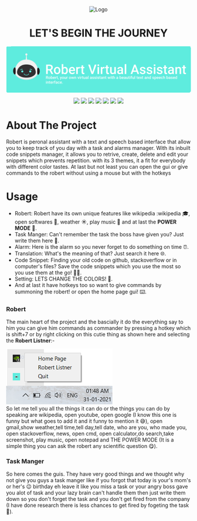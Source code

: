 
<br />
<p align="center">
    <img src="./Assets/Robert_Typography.gif" alt="Logo">

<h1 align="center">LET'S BEGIN THE JOURNEY</h1>
<img align="center" src="./Assets/Logo_banner.png" alt="Logo">

<p align="center">
    <img src="https://forthebadge.com/images/badges/made-with-python.svg">
    <img src="https://forthebadge.com/images/badges/built-by-developers.svg">
    <img src="https://forthebadge.com/images/badges/built-with-love.svg">
    <img src="https://forthebadge.com/images/badges/contains-tasty-spaghetti-code.svg">
    <img src="https://forthebadge.com/images/badges/open-source.svg">
    <img src="https://forthebadge.com/images/badges/for-you.svg">
    <img src="https://forthebadge.com/images/badges/powered-by-electricity.svg">
  </a>
</p>

# About The Project
Robert is peronal assistant with a text and speech based interface that allow you to keep track of you day with a task and alarms manager. With its inbuilt code snippets manager, it allows you to retrive, create, delete and edit your snippets which prevents repetition. with its 3 themes, it a fit for everybody with different color tastes.
At last but not least you can open the gui or give commands to the robert without using a mouse but with the hotkeys


# Usage 
- Robert: Robert have its own unique features like wikipedia :wikipedia 🎓, open softwares 🚀, weather ☀️, play music 🎵 and at last the **POWER MODE** 🧪.
- Task Manger: Can't remember the task the boss have given you? Just write them here 📝.
- Alarm: Here is the alarm so you never forget to do something on time ⏰.
- Translation: What's the meaning of that? Just search it here 🌐.
- Code Snippet: Finding your old code on github, stackoverflow or in computer's files? Save the code snippets which you use the most so you use them at the go! 👨‍💻.
- Setting: LETS CHANGE THE COLORS! 🎨.
- And at last it have hotkeys too so want to give commands by summoning the robert! or open the home page gui! ⌨️.

### Robert
The main heart of the project and the bascially it do the everything say to him you can give him commands as commander by pressing a hotkey which is shift+7 or by right clicking on this cutie thing as shown here and selecting the **Robert Listner**:- 

![](https://github.com/Champions-clan/Robert-Assistant/blob/master/Assets/cutie%20thing.png?raw=true")     
So let me tell you all the things it can do or the things you can do by speaking are wikipedia, open youtube, open google (I know this one is funny but what goes to add it and it funny to mention it 😅), open gmail,show weather,tell time,tell day,tell date, who are you, who made you, open stackoverflow, news, open cmd, open calculator,do search,take screenshot, play music, open notepad and THE POWER MODE (It is a simple thing you can ask the robert any scientific question 😋).

### Task Manger
So here comes the guis. They have very good things and we thought why not give you guys a task manger like if you forgot that today is your's mom's or her's 😉 birthday eh leave it like you miss a task or your angry boss gave you alot of task and your lazy brain can't handle them then just write them down so you don't forget the task and you don't get fired from the company (I have done research there is less chances to get fired by fogeting the task 🤣).
